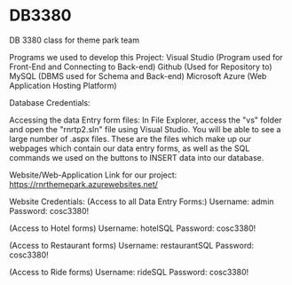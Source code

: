 # DB3380
DB 3380 class for theme park team

Programs we used to develop this Project:
Visual Studio (Program used for Front-End and Connecting to Back-end)
Github (Used for Repository to)
MySQL (DBMS used for Schema and Back-end)
Microsoft Azure (Web Application Hosting Platform)

Database Credentials:


Accessing the data Entry form files: In File Explorer, access the "vs" folder and open the "rnrtp2.sln" file using Visual Studio. You will be able to see a large number of .aspx files. These are the files which make up our webpages which contain our data entry forms, as well as the SQL commands we used on the buttons to INSERT data into our database.

Website/Web-Application Link for our project:
https://rnrthemepark.azurewebsites.net/ 

Website Credentials:
(Access to all Data Entry Forms:)
Username: admin
Password: cosc3380!

(Access to Hotel forms)
Username: hotelSQL
Password: cosc3380!

(Access to Restaurant forms)
Username: restaurantSQL
Password: cosc3380!

(Access to Ride forms)
Username: rideSQL
Password: cosc3380!






